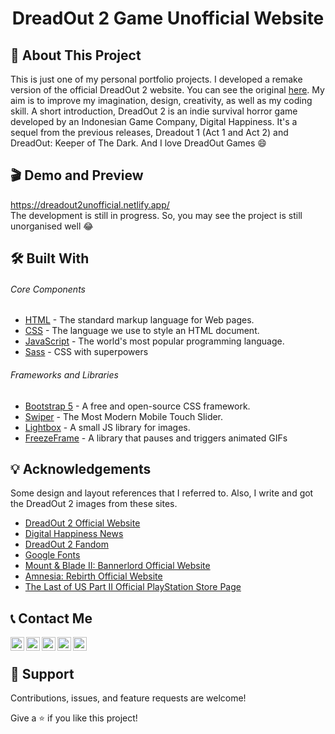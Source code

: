 <h1 align="center">DreadOut 2 Game Unofficial Website</h1>

## 📌 About This Project
This is just one of my personal portfolio projects. I developed a remake version of the official DreadOut 2 website. You can see the original [here](http://dreadout2.digitalhappiness.net/). My aim is to improve my imagination, design, creativity, as well as my coding skill. A short introduction, DreadOut 2 is an indie survival horror game developed by an Indonesian Game Company, Digital Happiness. It's a sequel from the previous releases, Dreadout 1 (Act 1 and Act 2) and DreadOut: Keeper of The Dark. And I love DreadOut Games 😄

## 🎬 Demo and Preview
https://dreadout2unofficial.netlify.app/ <br>
The development is still in progress. So, you may see the project is still unorganised well 😂

## 🛠 Built With
###### _Core Components_ 
- [HTML](https://www.w3schools.com/html/) - The standard markup language for Web pages.
- [CSS](https://www.w3schools.com/css/) - The language we use to style an HTML document.
- [JavaScript](https://www.javascript.com/) - The world's most popular programming language.
- [Sass](https://sass-lang.com/) - CSS with superpowers
###### _Frameworks and Libraries_
- [Bootstrap 5](https://getbootstrap.com/) - A free and open-source CSS framework.
- [Swiper](https://swiperjs.com/) - The Most Modern Mobile Touch Slider. 
- [Lightbox](https://lokeshdhakar.com/projects/lightbox2/) - A small JS library for images.
- [FreezeFrame](https://github.com/ctrl-freaks/freezeframe.js/) - A library that pauses and triggers animated GIFs 

## 💡 Acknowledgements 
Some design and layout references that I referred to. Also, I write and got the DreadOut 2 images from these sites. 
- [DreadOut 2 Official Website](http://dreadout2.digitalhappiness.net/)
- [Digital Happiness News](http://www.digitalhappiness.net/news/)
- [DreadOut 2 Fandom](https://dreadout.fandom.com/wiki/DreadOut_2)
- [Google Fonts](https://fonts.google.com/)
- [Mount & Blade II: Bannerlord Official Website](https://www.taleworlds.com/en/Games/Bannerlord)
- [Amnesia: Rebirth Official Website](https://amnesiarebirth.com/)
- [The Last of US Part II Official PlayStation Store Page](https://www.playstation.com/en-id/games/the-last-of-us-part-ii/)

## 📞 Contact Me
[<img align="left" alt="YT | YouTube" width="22px" src="https://cdn.jsdelivr.net/npm/simple-icons@v3/icons/youtube.svg" />](https://www.youtube.com/c/FransGamingLow/)
[<img align="left" alt="Twitter | Twitter" width="22px" src="https://cdn.jsdelivr.net/npm/simple-icons@v3/icons/twitter.svg" />](https://www.twitter.com/fransachmadhw/)
[<img align="left" alt="FB | Twitter" width="22px" src="https://cdn.jsdelivr.net/npm/simple-icons@v3/icons/facebook.svg" />](https://www.facebook.com/fransachmadhw/)
[<img align="left" alt="Linkedin | LinkedIn" width="22px" src="https://cdn.jsdelivr.net/npm/simple-icons@v3/icons/linkedin.svg" />](https://www.linkedin.com/in/fransahw/)
[<img align="left" alt="IG | Instagram" width="22px" src="https://cdn.jsdelivr.net/npm/simple-icons@v3/icons/instagram.svg" />](https://www.instagram.com/fransachmadhw/)
</br>

## 🤝 Support 
Contributions, issues, and feature requests are welcome!

Give a ⭐️ if you like this project!

